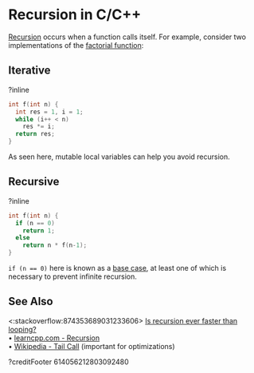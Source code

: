 # Recursion in C/C++
[Recursion](https://en.wikipedia.org/wiki/Recursion_(computer_science)) occurs when a function calls itself.
For example, consider two implementations of the [factorial function](https://en.wikipedia.org/wiki/Factorial):

## Iterative
?inline
```c
int f(int n) {
  int res = 1, i = 1;
  while (i++ < n)
    res *= i;
  return res;
}
```
As seen here, mutable local variables can help you avoid recursion.

## Recursive
?inline
```c
int f(int n) {
  if (n == 0)
    return 1;
  else
    return n * f(n-1);
}
```
`if (n == 0)` here is known as a [base case](https://en.wikipedia.org/wiki/Recursion_(computer_science)#Base_case),
at least one of which is necessary to prevent infinite recursion.

## See Also
<:stackoverflow:874353689031233606>
[Is recursion ever faster than looping?](https://stackoverflow.com/q/2651112/5740428)  
•
[learncpp.com - Recursion](https://www.learncpp.com/cpp-tutorial/recursion)  
•
[Wikipedia - Tail Call](https://en.wikipedia.org/wiki/Tail_call) (important for optimizations)

?creditFooter 614056212803092480